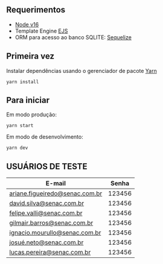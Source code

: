 ## Requerimentos
- [Node v16](https://nodejs.org/docs/latest-v16.x/api/)
- Template Engine [EJS](https://ejs.co/)
- ORM para acesso ao banco SQLITE: [Sequelize](https://sequelize.org/docs/v6/)

## Primeira vez
Instalar dependências usando o gerenciador de pacote [Yarn](https://yarnpkg.com/)
```
yarn install
```

## Para iniciar
Em modo produção:
```
yarn start
```

Em modo de desenvolvimento:
```
yarn dev
```

## USUÁRIOS DE TESTE
| E-mail | Senha |
|--------|-------|
ariane.figueiredo@senac.com.br | 123456
david.silva@senac.com.br | 123456
felipe.valli@senac.com.br | 123456
gilmair.barros@senac.com.br | 123456
ignacio.mourullo@senac.com.br | 123456
josué.neto@senac.com.br | 123456
lucas.pereira@senac.com.br | 123456
